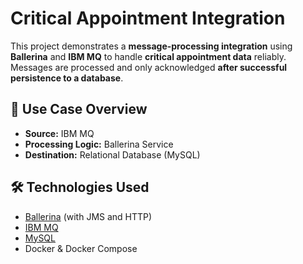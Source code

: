 # Critical Appointment Integration

This project demonstrates a **message-processing integration** using **Ballerina** and **IBM MQ** to handle **critical appointment data** reliably. 
Messages are processed and only acknowledged **after successful persistence to a database**.

## 📌 Use Case Overview
- **Source:** IBM MQ
- **Processing Logic:** Ballerina Service
- **Destination:** Relational Database (MySQL)

## 🛠 Technologies Used

- [Ballerina](https://ballerina.io/) (with JMS and HTTP)
- [IBM MQ](https://www.ibm.com/products/mq)
- [MySQL](https://www.mysql.com/)
- Docker & Docker Compose


